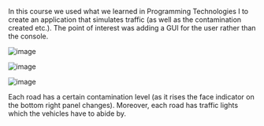 In this course we used what we learned in Programming Technologies I to create an application that simulates traffic (as well as the contamination created etc.).
The point of interest was adding a GUI for the user rather than the console.

![image](https://user-images.githubusercontent.com/123544770/214549768-ba4c14ce-d858-4575-a375-60a26dc582ef.png)

![image](https://user-images.githubusercontent.com/123544770/214549921-451efff2-be54-413d-a15d-cdba12ac68c5.png)

![image](https://user-images.githubusercontent.com/123544770/214550088-efe335a2-d562-44e6-8a68-bb7aeea71929.png)

Each road has a certain contamination level (as it rises the face indicator on the bottom right panel changes).
Moreover, each road has traffic lights which the vehicles have to abide by.
